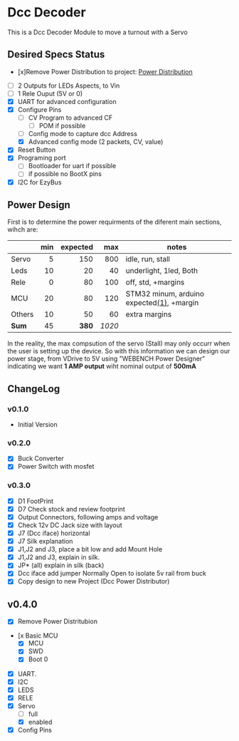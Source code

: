 # Dcc Decoder
This is a Dcc Decoder Module to move a turnout with a Servo

## Desired Specs Status
* ̣[x]Remove Power Distribution to project:  [Power Distribution](../DccBlocks/DccPowerDistribution/)
* [ ] 2 Outputs for LEDs Aspects, to Vin
* [ ] 1 Rele Ouput (5V or 0)
* [x] UART for advanced configuration
* [x] Configure Pins
  * [ ] CV Program to advanced CF
    * [ ] POM if possible
  * [ ] Config mode to capture dcc Address
  * [x] Advanced config mode (2 packets, CV, value)
* [x] Reset Button
* [x] Programing port
  * [ ] Bootloader for uart if possible
  * [ ] if possible no BootX pins
* [x] I2C for EzyBus

## Power Design
First is to determine the power requirments of the diferent main sections, wihch are:

|       |min|expected|max|notes|
|---    |--:|--:|--:|---|
|Servo  | 5 |150|800|idle, run, stall|
|Leds   |10 |20 |40 | underlight, 1led, Both|
|Rele   |0  |80 |100| off, std, +margins|
|MCU    |20 |80 |120|STM32 minum, arduino expected[(1)](https://www.gadgetmakersblog.com/power-consumption-arduinos-atmega328-microcontroller/), +margin|
|Others |10|50|60| extra margins
|**Sum**|45|**380**|*1020*|

In the reality, the max compsution of the servo (Stall) may only occurr when the user is setting up the device. So with this information we can design our power stage, from VDrive to 5V using "WEBENCH Power Designer" indicating we want **1 AMP output** wiht nominal output of **500mA**

## ChangeLog
### v0.1.0
* Initial Version
### v0.2.0
* [x] Buck Converter
* [x] Power Switch with mosfet
### v0.3.0
* [X] D1 FootPrint
* [x] D7 Check stock and review footprint
* [x] Output Connectors, following amps and voltage
* [x] Check 12v DC Jack size with layout
* [X] J7 (Dcc iface) horizontal
* [X] J7 Silk explanation
* [x] J1,J2 and J3, place a bit low and add Mount Hole
* [x] J1,J2 and J3, explain in silk.
* [x] JP* (all) explain in silk (back)
* [x] Dcc iface add jumper Normally Open to isolate 5v rail from buck
* [x] Copy design to new Project (Dcc Power Distributor)
## v0.4.0
* [x] Remove Power Distritubion
* [x Basic MCU
  * [x] MCU
  * [x] SWD
  * [x] Boot 0
* [x] UART.
* [x] I2C
* [x] LEDS
* [x] RELE
* [x] Servo
  * [ ] full
  * [x] enabled
* [x] Config Pins 